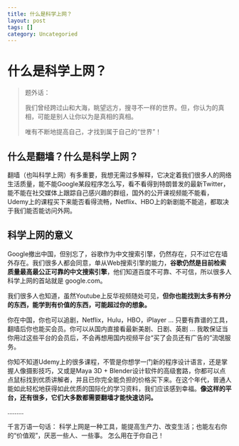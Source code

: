 ```yaml
---
title: 什么是科学上网？
layout: post
tags: []
category: Uncategoried
---
```

# 什么是科学上网？
> 题外话：
> 
> 我们曾经跨过山和大海，眺望远方，搜寻不一样的世界。但，你认为的真相，可能是别人让你以为是真相的真相。
> 
> 唯有不断地提高自己，才找到属于自己的“世界”！


## 什么是翻墙？什么是科学上网？

翻墙（也叫科学上网）有多重要，我想无需过多解释，它决定着我们很多人的网络生活质量，能不能Google某段程序怎么写，看不看得到特朗普发的最新Twitter，能不能在社交媒体上跟踪自己感兴趣的群组，国外的公开课视频能不能看，Udemy上的课程买下来能否看得流畅，Netflix、HBO上的新剧能不能追，都取决于我们能否能访问外网。

## 科学上网的意义

Google撤出中国，但别忘了，谷歌作为中文搜索引擎，仍然存在，只不过它在墙外存在。我们很多人都会同意，单从Web搜索引擎的能力，**谷歌仍然是目前检索质量最高最公正可靠的中文搜索引擎**，他们知道百度不可靠、不可信，所以很多人科学上网的首站就是 google.com。

我们很多人也知道，虽然Youtube上反华视频随处可见，**但你也能找到太多有养分的东西，能学到有价值的东西，可能超过你的想象。**

你在中国，你也可以追剧，Netflix，Hulu，HBO，iPlayer … 只要有靠谱的工具，翻墙后你也能买会员。你可以从国内直接看最新美剧、日剧、英剧 … 我敢保证当你用过这些平台的会员后，不会再想用国内视频平台“买了会员还有广告的”流氓服务。

你知不知道Udemy上的很多课程，不管是你想学一门新的程序设计语言，还是掌握人像摄影技巧，又或是Maya 3D + Blender设计软件的高级套路，你都可以点点鼠标找到优质讲解者，并且已你完全能负担的价格买下来。在这个年代，普通人能如此轻松地获得如此优质的国际化的学习资料，我们应该感到幸福。**像这样的平台，还有很多，它们大多数都需要翻墙才能快速访问。**

………

千言万语一句话： 科学上网是一种工具，能提高生产力、改变生活；也能左右你的“价值观”，厌恶一些人、一些事。 怎么用在于你自己！